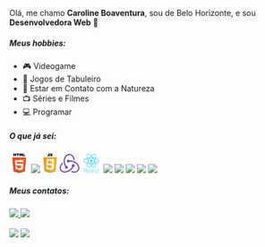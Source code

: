 Olá, me chamo **Caroline Boaventura**, sou de Belo Horizonte, e sou **Desenvolvedora Web** :rocket:


<h5>Meus hobbies:</h5> 

* :video_game: Videogame
* :game_die: Jogos de Tabuleiro
* :seedling: Estar em Contato com a Natureza
* :tv: Séries e Filmes
* :computer: Programar


<h5>O que já sei:</h5>
<div>
  <img src="https://raw.githubusercontent.com/PHTF92/PHTF92/master/images/html.png" height="35px" />
  <img src="https://logodownload.org/wp-content/uploads/2017/04/css-3-logo.png" height="35px" />
  <img src="https://raw.githubusercontent.com/PHTF92/PHTF92/master/images/js.png" height="35px" />
  <img src="https://raw.githubusercontent.com/PHTF92/PHTF92/master/images/redux.png" height="35px" />
  <img src="https://raw.githubusercontent.com/devicons/devicon/master/icons/react/react-original-wordmark.svg" height="35px" />
  <img src="https://brandslogos.com/wp-content/uploads/thumbs/bootstrap-logo-vector.svg" height="35px" />
  <img src="https://coollogo.net/wp-content/uploads/2021/03/MySql-logo.svg" height="35px" />
  <img src="https://propus.com.br/wp-content/uploads/2016/08/mongodb.png" height="35px" />
  <img src="https://logowik.com/content/uploads/images/301_docker.jpg" height="35px" />
  <img src="https://upload.wikimedia.org/wikipedia/commons/thumb/d/d9/Node.js_logo.svg/1280px-Node.js_logo.svg.png" height="35px" />
</div>

<h5>Meus contatos:</h5>
<div>
    <a href="https://www.linkedin.com/in/caroline-boaventura-79544b53/">
        <img src="https://img.shields.io/badge/LinkedIn-0077B5?style=for-the-badge&logo=linkedin&logoColor=white" height="25px">
    </a>
    <a href="mailto:caroline.boaventura08@gmail.com?Subject=Contato%20da%20mensagem">
        <img src="https://img.shields.io/badge/Gmail-D14836?style=for-the-badge&logo=gmail&logoColor=white" height="25px">
    </a>
</div>
<br>
<div>
    <img src="https://github-readme-stats.vercel.app/api?username=caroline-boaventura" height="150px" />
    <img src="https://github-readme-stats.vercel.app/api/top-langs/?username=caroline-boaventura" height="150px" />
</div>
